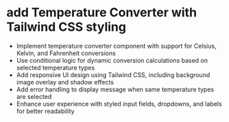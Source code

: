 # add Temperature Converter with Tailwind CSS styling

- Implement temperature converter component with support for Celsius, Kelvin, and Fahrenheit conversions
- Use conditional logic for dynamic conversion calculations based on selected temperature types
- Add responsive UI design using Tailwind CSS, including background image overlay and shadow effects
- Add error handling to display message when same temperature types are selected
- Enhance user experience with styled input fields, dropdowns, and labels for better readability
